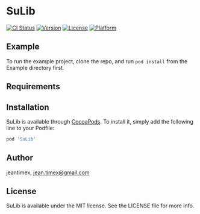 # SuLib

[![CI Status](https://img.shields.io/travis/jeantimex/SuLib.svg?style=flat)](https://travis-ci.org/jeantimex/SuLib)
[![Version](https://img.shields.io/cocoapods/v/SuLib.svg?style=flat)](https://cocoapods.org/pods/SuLib)
[![License](https://img.shields.io/cocoapods/l/SuLib.svg?style=flat)](https://cocoapods.org/pods/SuLib)
[![Platform](https://img.shields.io/cocoapods/p/SuLib.svg?style=flat)](https://cocoapods.org/pods/SuLib)

## Example

To run the example project, clone the repo, and run `pod install` from the Example directory first.

## Requirements

## Installation

SuLib is available through [CocoaPods](https://cocoapods.org). To install
it, simply add the following line to your Podfile:

```ruby
pod 'SuLib'
```

## Author

jeantimex, jean.timex@gmail.com

## License

SuLib is available under the MIT license. See the LICENSE file for more info.
